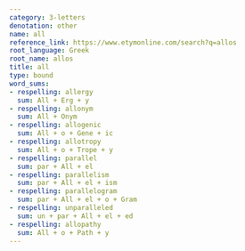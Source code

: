 ```yaml
---
category: 3-letters
denotation: other
name: all
reference_link: https://www.etymonline.com/search?q=allos
root_language: Greek
root_name: allos
title: all
type: bound
word_sums:
- respelling: allergy
  sum: All + Erg + y
- respelling: allonym
  sum: All + Onym
- respelling: allogenic
  sum: All + o + Gene + ic
- respelling: allotropy
  sum: All + o + Trope + y
- respelling: parallel
  sum: par + All + el
- respelling: parallelism
  sum: par + All + el + ism
- respelling: parallelogram
  sum: par + All + el + o + Gram
- respelling: unparalleled
  sum: un + par + All + el + ed
- respelling: allopathy
  sum: All + o + Path + y
---
```

